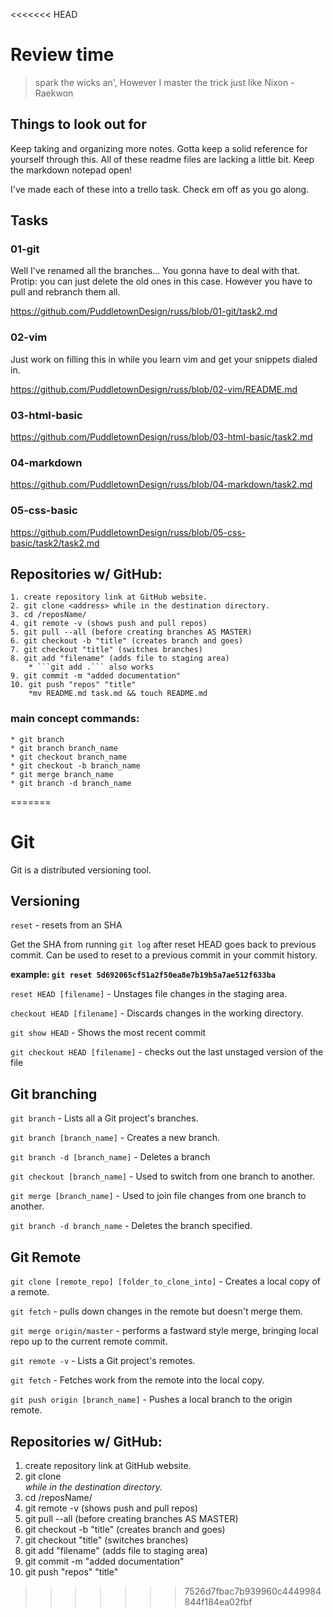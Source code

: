 <<<<<<< HEAD
# Review time

> spark the wicks an', However I master the trick just like Nixon - Raekwon


## Things to look out for

Keep taking and organizing more notes. Gotta keep a solid reference for yourself through this. All of these readme files are lacking a little bit. Keep the markdown notepad open!

I've made each of these into a trello task. Check em off as you go along.

## Tasks

### 01-git

Well I've renamed all the branches... You gonna have to deal with that. Protip: you can just delete the old ones in this case. However you have to pull and rebranch them all.

https://github.com/PuddletownDesign/russ/blob/01-git/task2.md

### 02-vim

Just work on filling this in while you learn vim and get your snippets dialed in.

https://github.com/PuddletownDesign/russ/blob/02-vim/README.md

### 03-html-basic

https://github.com/PuddletownDesign/russ/blob/03-html-basic/task2.md

### 04-markdown

https://github.com/PuddletownDesign/russ/blob/04-markdown/task2.md

### 05-css-basic

https://github.com/PuddletownDesign/russ/blob/05-css-basic/task2/task2.md




## Repositories w/ GitHub:

	1. create repository link at GitHub website.
	2. git clone <address> while in the destination directory.
	3. cd /reposName/
	4. git remote -v (shows push and pull repos)
	5. git pull --all (before creating branches AS MASTER)
	6. git checkout -b "title" (creates branch and goes)
	7. git checkout "title" (switches branches)
	8. git add "filename" (adds file to staging area)
		* ```git add .``` also works
	9. git commit -m "added documentation"
	10. git push "repos" "title"
		*mv README.md task.md && touch README.md

### main concept commands:
	* git branch
	* git branch branch_name
	* git checkout branch_name
	* git checkout -b branch_name
	* git merge branch_name
	* git branch -d branch_name
=======
# Git

Git is a distributed versioning tool.


## Versioning

`reset` - resets from an SHA
	
Get the SHA from running `git log` after reset HEAD goes back to previous commit. Can be used to reset to a previous commit in your commit history.

**example: `git reset 5d692065cf51a2f50ea8e7b19b5a7ae512f633ba`**
	
`reset HEAD [filename]` - Unstages file changes in the staging area.
	
`checkout HEAD [filename]` - Discards changes in the working directory.
	
`git show HEAD` - Shows the most recent commit
	
`git checkout HEAD [filename]` - checks out the last unstaged version of the file


## Git branching

`git branch` - Lists all a Git project's branches.

`git branch [branch_name]` - Creates a new branch.

`git branch -d [branch_name]` - Deletes a branch

`git checkout [branch_name]` - Used to switch from one branch to another.

`git merge [branch_name]` - Used to join file changes from one branch to another.

`git branch -d branch_name` - Deletes the branch specified.
	

## Git Remote

`git clone [remote_repo] [folder_to_clone_into]` - Creates a local copy of a remote.

`git fetch` - pulls down changes in the remote but doesn't merge them.
	
`git merge origin/master` - performs a fastward style merge, bringing local repo up to the current remote commit.
	
`git remote -v` - Lists a Git project's remotes.

`git fetch`  - Fetches work from the remote into the local copy.

`git push origin [branch_name]` - Pushes a local branch to the origin remote.


## Repositories w/ GitHub:

1. create repository link at GitHub website.
2. git clone <address> while in the destination directory.
3. cd /reposName/
4. git remote -v (shows push and pull repos)
5. git pull --all (before creating branches AS MASTER)
6. git checkout -b "title" (creates branch and goes)
7. git checkout "title" (switches branches)
8. git add "filename" (adds file to staging area)
9. git commit -m "added documentation"
10. git push "repos" "title"

>>>>>>> 7526d7fbac7b939960c4449984844f184ea02fbf

